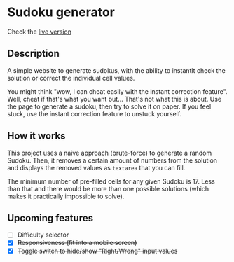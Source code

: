 # Sudoku generator
Check the <a href="https://margual56.github.io/sudoku-generator" target="_blank">live version</a>

## Description
A simple website to generate sudokus, with the ability to instantlt check the solution or correct the individual cell values.

You might think "wow, I can cheat easily with the instant correction feature". Well, cheat if that's what you want but... That's not what this is about. Use the page to generate a sudoku, then try to solve it on paper. If you feel stuck, use the instant correction feature to unstuck yourself. 

## How it works
This project uses a naive approach (brute-force) to generate a random Sudoku. Then, it removes a certain amount of numbers from the solution and displays the removed values as `textarea` that you can fill.

The minimum number of pre-filled cells for any given Sudoku is 17. Less than that and there would be more than one possible solutions (which makes it practically impossible to solve).

## Upcoming features
- [ ] Difficulty selector
- [x] ~~Responsiveness (fit into a mobile screen)~~
- [x] ~~Toggle switch to hide/show "Right/Wrong" input values~~
